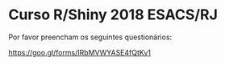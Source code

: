 # Curso R/Shiny 2018 ESACS/RJ

Por favor preencham os seguintes questionários:

https://goo.gl/forms/IRbMVWYASE4fQtKv1